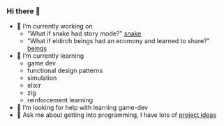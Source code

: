 ### Hi there 👋

- 🔭 I’m currently working on
  - "What if snake had story mode?" [snake](https://github.com/joedaws/snake)
  - "What if eldirch beings had an ecomony and learned to share?" [beings](https://github.com/joedaws/beings)
- 🌱 I’m currently learning 
  - game dev
  - functional design patterns
  - simulation
  - elixir
  - zig
  - reinforcement learning
- 🤔 I’m looking for help with learning game-dev
- 💬 Ask me about getting into programming, I have lots of [project ideas](https://joedaws.github.io/projects/project_generator.html)

<!--
**joedaws/joedaws** is a ✨ _special_ ✨ repository because its `README.md` (this file) appears on your GitHub profile.

Here are some ideas to get you started:



- 📫 How to reach me: ...
- 😄 Pronouns: ...
- ⚡ Fun fact: ...
-->
